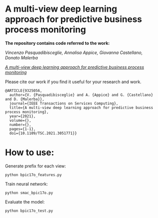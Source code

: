 # A multi-view deep learning approach for predictive business process monitoring

**The repository contains code referred to the work:**

*Vincenzo Pasquadibisceglie, Annalisa Appice, Giovanna Castellano, Donato Malerba*

[*A multi-view deep learning approach for predictive business process monitoring*](https://ieeexplore.ieee.org/abstract/document/9325056)

Please cite our work if you find it useful for your research and work.

```
@ARTICLE{9325056,
  author={V. {Pasquadibisceglie} and A. {Appice} and G. {Castellano} and D. {Malerba}},
  journal={IEEE Transactions on Services Computing}, 
  title={A multi-view deep learning approach for predictive business process monitoring}, 
  year={2021},
  volume={},
  number={},
  pages={1-1},
  doi={10.1109/TSC.2021.3051771}}
```

# How to use:

Generate prefix for each view:
```
python bpic17o_features.py
```
Train neural network:
```
python smac_bpic17o.py
```
Evaluate the model:
```
python bpic17o_test.py
```
